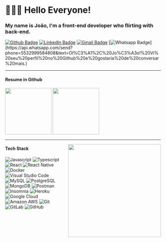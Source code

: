 # 👨🏽‍💻 Hello Everyone! 
### My name is João, I'm a front-end developer who flirting with back-end.

[![Github Badge](https://img.shields.io/badge/-lejoaoconte-inactive?style=for-the-badge&logo=Github&logoColor=white&link=https://github.com/lejoaoconte/)](https://github.com/lejoaoconte/)
[![LinkedIn Badge](https://img.shields.io/badge/-lejoaoconte-blue?style=for-the-badge&logo=Linkedin&logoColor=white&link=https://www.linkedin.com/in/lejoaoconte/)](https://www.linkedin.com/in/lejoaoconte/)
[![Gmail Badge](https://img.shields.io/badge/-lejoaoconte@gmail.com-c14438?style=for-the-badge&logo=Gmail&logoColor=white&link=mailto:lejoaoconte@gmail.com)](mailto:lejoaoconte@gmail.com)
[![Whatsapp Badge](https://img.shields.io/badge/-Whatsapp-2bb301?style=for-the-badge&logo=whatsapp&logoColor=white&link=https://api.whatsapp.com/send?phone=5532999584808&text=Ol%C3%A1%2C%20Jo%C3%A3o!%20Vi%20seu%20perfil%20no%20Github%20e%20gostaria%20de%20conversar%20mais.)](https://api.whatsapp.com/send?phone=5532999584808&text=Ol%C3%A1%2C%20Jo%C3%A3o!%20Vi%20seu%20perfil%20no%20Github%20e%20gostaria%20de%20conversar%20mais.)

<!--<div style="display: inline_block">
  Some stuff about me:

  * 💜 In eternal love with DEV.
  * ⏲️ Sharing my time with my favorites technologies.
  * ⚡ In constant learning.
  * 🌍 Languages lover.
</div>-->

---

  <!-- 
<p align=center>
<img src="https://raw.githubusercontent.com/lejoaoconte/lejoaoconte/master/imgs/hello.gif" width="250px" />
</p>-->

#### Resume in Github
<div>
  <img height="150rem" src="https://github-readme-stats.vercel.app/api?username=lejoaoconte&show_icons=true&layout=compact&theme=dark">
  <img height="150rem" src="https://github-readme-stats.vercel.app/api/top-langs/?username=lejoaoconte&layout=compact&langs_count=7&theme=dark">
</div>

---

<img align='right' width="300px" src="https://octocat-generator-assets.githubusercontent.com/my-octocat-1627633929543.png">

#### Tech Stack

![Javascript](https://img.shields.io/badge/-Javascrpit-f7df1e?style=for-the-badge&logo=javascript&logoColor=000000)
![Typescript](https://img.shields.io/badge/-Typescript-3178c6?style=for-the-badge&logo=typescript&logoColor=ffffff)
![React](https://img.shields.io/badge/-React-333333?style=for-the-badge&logo=react)
![React Native](https://img.shields.io/badge/-React%20Native-333333?style=for-the-badge&logo=react)
![Docker](http://img.shields.io/badge/-Docker-blue?style=for-the-badge&logo=docker&logoColor=ffffff)
![Visual Studio Code](https://img.shields.io/badge/-Visual%20Code-333333?style=for-the-badge&logo=visual-studio-code&logoColor=007ACC)
![MySQL](http://img.shields.io/badge/-MySQL-blue?style=for-the-badge&logo=mysql&logoColor=ffffff)
![PostgreSQL](http://img.shields.io/badge/-PostgreSQL-blue?style=for-the-badge&logo=postgresql&logoColor=ffffff)
![MongoDB](http://img.shields.io/badge/-MongoDB-green?style=for-the-badge&logo=mongodb&logoColor=ffffff)
![Postman](https://img.shields.io/badge/Postman-FF6C37?style=for-the-badge&logo=Postman&logoColor=white)
![Insomnia](https://img.shields.io/badge/Insomnia-4000bf?style=for-the-badge&logo=Insomnia&logoColor=white)
![Heroku](http://img.shields.io/badge/-Heroku-purple?style=for-the-badge&logo=heroku&logoColor=ffffff)
![Google Cloud](http://img.shields.io/badge/-Google%20Cloud-blue?style=for-the-badge&logo=google-cloud&logoColor=ffffff)
![Amazon AWS](http://img.shields.io/badge/-AWS-orange?style=for-the-badge&logo=amazon-aws&logoColor=ffffff)
![Git](https://img.shields.io/badge/-Git-%23F05032?style=for-the-badge&logo=git&logoColor=%23ffffff)
![GitLab](https://img.shields.io/badge/-GitLab-FCA121?style=for-the-badge&logo=gitlab)
![GitHub](https://img.shields.io/badge/-GitHub-181717?style=for-the-badge&logo=github)


<!-- ## Below are my projects, it was good to see you. -->
